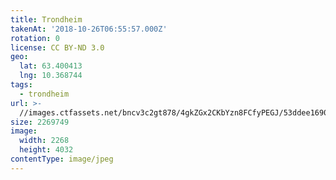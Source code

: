 ```yaml
---
title: Trondheim
takenAt: '2018-10-26T06:55:57.000Z'
rotation: 0
license: CC BY-ND 3.0
geo:
  lat: 63.400413
  lng: 10.368744
tags:
  - trondheim
url: >-
  //images.ctfassets.net/bncv3c2gt878/4gkZGx2CKbYzn8FCfyPEGJ/53ddee169010995ba81ff05c9a471240/trondheim_45629521172_o
size: 2269749
image:
  width: 2268
  height: 4032
contentType: image/jpeg
---
```


